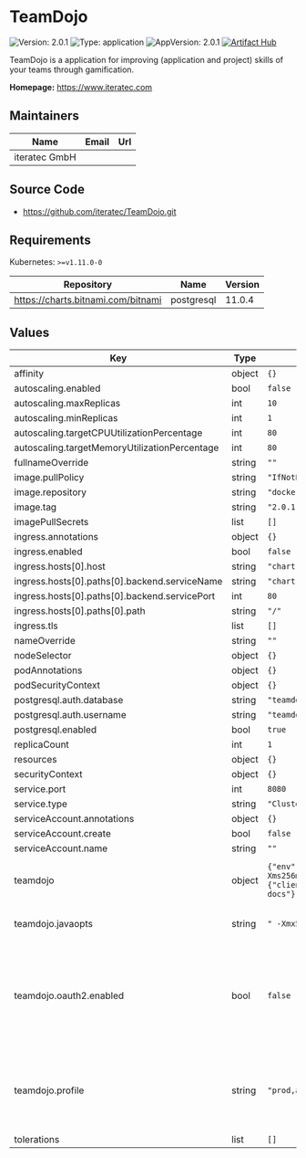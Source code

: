 # TeamDojo

![Version: 2.0.1](https://img.shields.io/badge/Version-2.0.1-informational?style=flat-square) ![Type: application](https://img.shields.io/badge/Type-application-informational?style=flat-square) ![AppVersion: 2.0.1](https://img.shields.io/badge/AppVersion-2.0.1-informational?style=flat-square) [![Artifact Hub](https://img.shields.io/endpoint?url=https://artifacthub.io/badge/repository/iteratec)](https://artifacthub.io/packages/search?repo=iteratec)

TeamDojo is a application for improving (application and project) skills of your teams through gamification.

**Homepage:** <https://www.iteratec.com>

## Maintainers

| Name | Email | Url |
| ---- | ------ | --- |
| iteratec GmbH |  |  |

## Source Code

* <https://github.com/iteratec/TeamDojo.git>

## Requirements

Kubernetes: `>=v1.11.0-0`

| Repository | Name | Version |
|------------|------|---------|
| https://charts.bitnami.com/bitnami | postgresql | 11.0.4 |

## Values

| Key | Type | Default | Description |
|-----|------|---------|-------------|
| affinity | object | `{}` |  |
| autoscaling.enabled | bool | `false` |  |
| autoscaling.maxReplicas | int | `10` |  |
| autoscaling.minReplicas | int | `1` |  |
| autoscaling.targetCPUUtilizationPercentage | int | `80` |  |
| autoscaling.targetMemoryUtilizationPercentage | int | `80` |  |
| fullnameOverride | string | `""` |  |
| image.pullPolicy | string | `"IfNotPresent"` |  |
| image.repository | string | `"docker.io/iteratec/teamdojo"` |  |
| image.tag | string | `"2.0.1"` |  |
| imagePullSecrets | list | `[]` |  |
| ingress.annotations | object | `{}` |  |
| ingress.enabled | bool | `false` |  |
| ingress.hosts[0].host | string | `"chart-example.local"` |  |
| ingress.hosts[0].paths[0].backend.serviceName | string | `"chart-example.local"` |  |
| ingress.hosts[0].paths[0].backend.servicePort | int | `80` |  |
| ingress.hosts[0].paths[0].path | string | `"/"` |  |
| ingress.tls | list | `[]` |  |
| nameOverride | string | `""` |  |
| nodeSelector | object | `{}` |  |
| podAnnotations | object | `{}` |  |
| podSecurityContext | object | `{}` |  |
| postgresql.auth.database | string | `"teamdojo"` |  |
| postgresql.auth.username | string | `"teamdojo"` |  |
| postgresql.enabled | bool | `true` |  |
| replicaCount | int | `1` |  |
| resources | object | `{}` |  |
| securityContext | object | `{}` |  |
| service.port | int | `8080` |  |
| service.type | string | `"ClusterIP"` |  |
| serviceAccount.annotations | object | `{}` |  |
| serviceAccount.create | bool | `false` |  |
| serviceAccount.name | string | `""` |  |
| teamdojo | object | `{"env":[{"name":"SPRING_LIQUIBASE_CONTEXTS","value":"prod,demo"}],"javaopts":" -Xmx512m -Xms256m","metrics":{"prometheus":{"enabled":"false"}},"oauth2":{"clientId":null,"clientSecret":null,"enabled":false,"issuerUri":null},"profile":"prod,api-docs"}` | TeamDojo specific application configurations |
| teamdojo.javaopts | string | `" -Xmx512m -Xms256m"` | Configures the JAVA_OPTS |
| teamdojo.oauth2.enabled | bool | `false` | Must be enabled and configured to integrate TeamDojo witch your OIDC Provider, e.g. keycloak |
| teamdojo.profile | string | `"prod,api-docs"` | Configures the Spring Boot Application Profile, e.g. "prod,api-docs", "dev" |
| tolerations | list | `[]` |  |